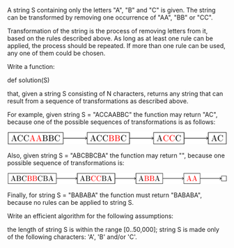 A string S containing only the letters "A", "B" and "C" is given. The string can be transformed by removing one occurrence of "AA", "BB" or "CC".

Transformation of the string is the process of removing letters from it, based on the rules described above. As long as at least one rule can be applied, the process should be repeated. If more than one rule can be used, any one of them could be chosen.

Write a function:

def solution(S)

that, given a string S consisting of N characters, returns any string that can result from a sequence of transformations as described above.

For example, given string S = "ACCAABBC" the function may return "AC", because one of the possible sequences of transformations is as follows:

![img1](./img1.png)

Also, given string S = "ABCBBCBA" the function may return "", because one possible sequence of transformations is:

![img2](./img2.png)

Finally, for string S = "BABABA" the function must return "BABABA", because no rules can be applied to string S.

Write an efficient algorithm for the following assumptions:

the length of string S is within the range [0..50,000];
string S is made only of the following characters: 'A', 'B' and/or 'C'.